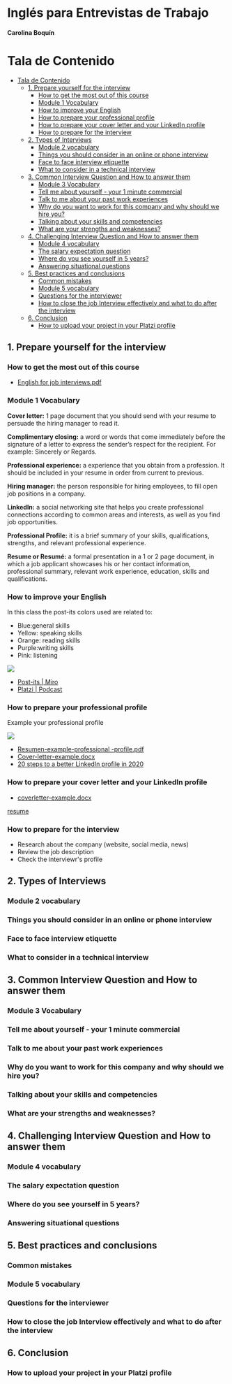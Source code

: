 <h1>Inglés para Entrevistas de Trabajo</h1>

<h4>Carolina Boquín</h4>

# Tala de Contenido

- [Tala de Contenido](#tala-de-contenido)
  - [1. Prepare yourself for the interview](#1-prepare-yourself-for-the-interview)
    - [How to get the most out of this course](#how-to-get-the-most-out-of-this-course)
    - [Module 1 Vocabulary](#module-1-vocabulary)
    - [How to improve your English](#how-to-improve-your-english)
    - [How to prepare your professional profile](#how-to-prepare-your-professional-profile)
    - [How to prepare your cover letter and your LinkedIn profile](#how-to-prepare-your-cover-letter-and-your-linkedin-profile)
    - [How to prepare for the interview](#how-to-prepare-for-the-interview)
  - [2. Types of Interviews](#2-types-of-interviews)
    - [Module 2 vocabulary](#module-2-vocabulary)
    - [Things you should consider in an online or phone interview](#things-you-should-consider-in-an-online-or-phone-interview)
    - [Face to face interview etiquette](#face-to-face-interview-etiquette)
    - [What to consider in a technical interview](#what-to-consider-in-a-technical-interview)
  - [3. Common Interview Question and How to answer them](#3-common-interview-question-and-how-to-answer-them)
    - [Module 3 Vocabulary](#module-3-vocabulary)
    - [Tell me about yourself - your 1 minute commercial](#tell-me-about-yourself---your-1-minute-commercial)
    - [Talk to me about your past work experiences](#talk-to-me-about-your-past-work-experiences)
    - [Why do you want to work for this company and why should we hire you?](#why-do-you-want-to-work-for-this-company-and-why-should-we-hire-you)
    - [Talking about your skills and competencies](#talking-about-your-skills-and-competencies)
    - [What are your strengths and weaknesses?](#what-are-your-strengths-and-weaknesses)
  - [4. Challenging Interview Question and How to answer them](#4-challenging-interview-question-and-how-to-answer-them)
    - [Module 4 vocabulary](#module-4-vocabulary)
    - [The salary expectation question](#the-salary-expectation-question)
    - [Where do you see yourself in 5 years?](#where-do-you-see-yourself-in-5-years)
    - [Answering situational questions](#answering-situational-questions)
  - [5. Best practices and conclusions](#5-best-practices-and-conclusions)
    - [Common mistakes](#common-mistakes)
    - [Module 5 vocabulary](#module-5-vocabulary)
    - [Questions for the interviewer](#questions-for-the-interviewer)
    - [How to close the job Interview effectively and what to do after the interview](#how-to-close-the-job-interview-effectively-and-what-to-do-after-the-interview)
  - [6. Conclusion](#6-conclusion)
    - [How to upload your project in your Platzi profile](#how-to-upload-your-project-in-your-platzi-profile)


## 1. Prepare yourself for the interview

### How to get the most out of this course

- [English for job interviews.pdf](https://drive.google.com/file/d/16iqA1E4fePKtphEjLePtcMZ5xwwutSP-/view?usp=sharing)

### Module 1 Vocabulary

**Cover letter:** 1 page document that you should send with your resume to persuade the hiring manager to read it.

**Complimentary closing:** a word or words that come immediately before the signature of a letter to express the sender’s respect for the recipient. For example: Sincerely or Regards.

**Professional experience:** a experience that you obtain from a profession. It should be included in your resume in order from current to previous.

**Hiring manager:** the person responsible for hiring employees, to fill open job positions in a company.

**LinkedIn:** a social networking site that helps you create professional connections according to common areas and interests, as well as you find job opportunities.

**Professional Profile:** it is a brief summary of your skills, qualifications, strengths, and relevant professional experience.

**Resume or Resumé:** a formal presentation in a 1 or 2 page document, in which a job applicant showcases his or her contact information, professional summary, relevant work experience, education, skills and qualifications.

### How to improve your English

In this class the post-its colors used are related to:

  - Blue:general skills
  - Yellow: speaking skills
  - Orange: reading skills
  - Purple:writing skills
  - Pink: listening

![](https://i.ibb.co/J2yKMNN/post.webp)

  - [Post-its | Miro](https://miro.com/app/board/o9J_krFV1fg=/)
  - [Platzi | Podcast](https://open.spotify.com/show/66phcUoQsM3URyzhFDz9ig?si=DGHTXE3yTeWgE1ToQ8c1Hw&nd=1)
### How to prepare your professional profile

Example your professional profile

![](https://i.ibb.co/2PDRkhb/Cv-Nicola-s-Jaimes.webp)


- [Resumen-example-professional -profile.pdf](https://drive.google.com/file/d/1U912Zb3G7GZ6yd-fVJtVLvf431GdYuEa/view?usp=sharing)
- [Cover-letter-example.docx](https://drive.google.com/file/d/1mkTYSc8qYSCaaJeIYLJB02MeD368M0XU/view?usp=sharing)
- [20 steps to a better LinkedIn profile in 2020](https://business.linkedin.com/en-uk/marketing-solutions/blog/posts/content-marketing/2017/17-steps-to-a-better-LinkedIn-profile-in-2017)

### How to prepare your cover letter and your LinkedIn profile

- [coverletter-example.docx](https://drive.google.com/file/d/1mkTYSc8qYSCaaJeIYLJB02MeD368M0XU/view?usp=sharing)




[resume](https://resume.io)

### How to prepare for the interview

- Research about the company (website, social media, news)
- Review the job description
- Check the interviewr's profile
## 2. Types of Interviews
### Module 2 vocabulary
### Things you should consider in an online or phone interview
### Face to face interview etiquette
### What to consider in a technical interview
## 3. Common Interview Question and How to answer them
### Module 3 Vocabulary
### Tell me about yourself - your 1 minute commercial
### Talk to me about your past work experiences
### Why do you want to work for this company and why should we hire you?
### Talking about your skills and competencies
### What are your strengths and weaknesses?
## 4. Challenging Interview Question and How to answer them
### Module 4 vocabulary
### The salary expectation question
### Where do you see yourself in 5 years?
### Answering situational questions
## 5. Best practices and conclusions
### Common mistakes
### Module 5 vocabulary
### Questions for the interviewer
### How to close the job Interview effectively and what to do after the interview
## 6. Conclusion
### How to upload your project in your Platzi profile